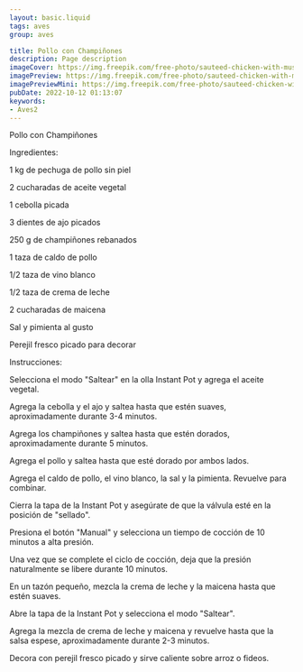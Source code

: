 ```yaml
---
layout: basic.liquid
tags: aves
group: aves

title: Pollo con Champiñones
description: Page description
imageCover: https://img.freepik.com/free-photo/sauteed-chicken-with-mushrooms_2829-12848.jpg?w=360&t=st=1677186141~exp=1677186741~hmac=9408e82992eae3545d3e90eeac1b892e696a9ad9d03f73218096e3e6c9d8f388
imagePreview: https://img.freepik.com/free-photo/sauteed-chicken-with-mushrooms_2829-12848.jpg?w=360&t=st=1677186141~exp=1677186741~hmac=9408e82992eae3545d3e90eeac1b892e696a9ad9d03f73218096e3e6c9d8f388
imagePreviewMini: https://img.freepik.com/free-photo/sauteed-chicken-with-mushrooms_2829-12848.jpg?w=360&t=st=1677186141~exp=1677186741~hmac=9408e82992eae3545d3e90eeac1b892e696a9ad9d03f73218096e3e6c9d8f388
pubDate: 2022-10-12 01:13:07
keywords:
- Aves2
---
```


Pollo con Champiñones

Ingredientes:

1 kg de pechuga de pollo sin piel

2 cucharadas de aceite vegetal

1 cebolla picada

3 dientes de ajo picados

250 g de champiñones rebanados

1 taza de caldo de pollo

1/2 taza de vino blanco

1/2 taza de crema de leche

2 cucharadas de maicena

Sal y pimienta al gusto

Perejil fresco picado para decorar

Instrucciones:

Selecciona el modo "Saltear" en la olla Instant Pot y agrega el aceite vegetal.

Agrega la cebolla y el ajo y saltea hasta que estén suaves, aproximadamente durante 3-4 minutos.

Agrega los champiñones y saltea hasta que estén dorados, aproximadamente durante 5 minutos.

Agrega el pollo y saltea hasta que esté dorado por ambos lados.

Agrega el caldo de pollo, el vino blanco, la sal y la pimienta. Revuelve para combinar.

Cierra la tapa de la Instant Pot y asegúrate de que la válvula esté en la posición de "sellado".

Presiona el botón "Manual" y selecciona un tiempo de cocción de 10 minutos a alta presión.

Una vez que se complete el ciclo de cocción, deja que la presión naturalmente se libere durante 10 minutos.

En un tazón pequeño, mezcla la crema de leche y la maicena hasta que estén suaves.

Abre la tapa de la Instant Pot y selecciona el modo "Saltear".

Agrega la mezcla de crema de leche y maicena y revuelve hasta que la salsa espese, aproximadamente durante 2-3 minutos.

Decora con perejil fresco picado y sirve caliente sobre arroz o fideos.